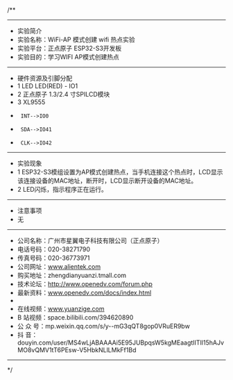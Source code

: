 /**
 ***************************************************************************************************
 * 实验简介
 * 实验名称：WiFi-AP 模式创建 wifi 热点实验
 * 实验平台：正点原子 ESP32-S3开发板
 * 实验目的：学习WIFI AP模式创建热点

 ***************************************************************************************************
 * 硬件资源及引脚分配
 * 1 LED
     LED(RED) - IO1
 * 2 正点原子 1.3/2.4 寸SPILCD模块
 * 3 XL9555
 *      INT-->IO0
 *      SDA-->IO41
 *      CLK-->IO42

 ***************************************************************************************************
 * 实验现象
 * 1 ESP32-S3模组设置为AP模式创建热点，当手机连接这个热点时，LCD显示该连接设备的MAC地址，断开时，LCD显示断开设备的MAC地址。
 * 2 LED闪烁，指示程序正在运行。

 ***************************************************************************************************
 * 注意事项
 * 无
 
 ***********************************************************************************************************
 * 公司名称：广州市星翼电子科技有限公司（正点原子）
 * 电话号码：020-38271790
 * 传真号码：020-36773971
 * 公司网址：www.alientek.com
 * 购买地址：zhengdianyuanzi.tmall.com
 * 技术论坛：http://www.openedv.com/forum.php
 * 最新资料：www.openedv.com/docs/index.html
 *
 * 在线视频：www.yuanzige.com
 * B 站视频：space.bilibili.com/394620890
 * 公 众 号：mp.weixin.qq.com/s/y--mG3qQT8gop0VRuER9bw
 * 抖    音：douyin.com/user/MS4wLjABAAAAi5E95JUBpqsW5kgMEaagtIITIl15hAJvMO8vQMV1tT6PEsw-V5HbkNLlLMkFf1Bd
 ***********************************************************************************************************
 */